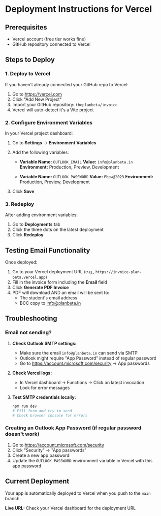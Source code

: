 # Deployment Instructions for Vercel

## Prerequisites
- Vercel account (free tier works fine)
- GitHub repository connected to Vercel

## Steps to Deploy

### 1. Deploy to Vercel
If you haven't already connected your GitHub repo to Vercel:

1. Go to https://vercel.com
2. Click "Add New Project"
3. Import your GitHub repository: `theplanbeta/invoice`
4. Vercel will auto-detect it's a Vite project

### 2. Configure Environment Variables

In your Vercel project dashboard:

1. Go to **Settings** → **Environment Variables**
2. Add the following variables:

   - **Variable Name:** `OUTLOOK_EMAIL`
     **Value:** `info@planbeta.in`
     **Environment:** Production, Preview, Development

   - **Variable Name:** `OUTLOOK_PASSWORD`
     **Value:** `Pbpw@2023`
     **Environment:** Production, Preview, Development

3. Click **Save**

### 3. Redeploy

After adding environment variables:
1. Go to **Deployments** tab
2. Click the three dots on the latest deployment
3. Click **Redeploy**

## Testing Email Functionality

Once deployed:

1. Go to your Vercel deployment URL (e.g., `https://invoice-plan-beta.vercel.app`)
2. Fill in the invoice form including the **Email** field
3. Click **Generate PDF Invoice**
4. PDF will download AND an email will be sent to:
   - The student's email address
   - BCC copy to info@planbeta.in

## Troubleshooting

### Email not sending?

1. **Check Outlook SMTP settings:**
   - Make sure the email `info@planbeta.in` can send via SMTP
   - Outlook might require "App Password" instead of regular password
   - Go to https://account.microsoft.com/security → App passwords

2. **Check Vercel logs:**
   - In Vercel dashboard → Functions → Click on latest invocation
   - Look for error messages

3. **Test SMTP credentials locally:**
   ```bash
   npm run dev
   # Fill form and try to send
   # Check browser console for errors
   ```

### Creating an Outlook App Password (if regular password doesn't work)

1. Go to https://account.microsoft.com/security
2. Click "Security" → "App passwords"
3. Create a new app password
4. Update the `OUTLOOK_PASSWORD` environment variable in Vercel with this app password

## Current Deployment

Your app is automatically deployed to Vercel when you push to the `main` branch.

**Live URL:** Check your Vercel dashboard for the deployment URL
